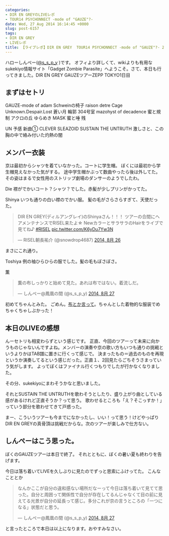 ```yaml
---
categories:
- DIR EN GREYのLIVEレポ
- TOUR14 PSYCHONNECT -mode of "GAUZE"?-
date: Wed, 27 Aug 2014 16:14:45 +0000
slug: post-6157
tags:
- DIR EN GREY
- LIVEレポ
title: 【ライブレポ】DIR EN GREY  TOUR14 PSYCHONNECT -mode of "GAUZE"?- 214_8_27@ZEPP TOKYO
---
```


ハローしんぺー(<a href="https://twitter.com/s_s_p_y" target="_blank" rel="noopener noreferrer">@s_s_p_y</a> )です。
オフィより詳しくて、wikiよりも有用なsukekiyo情報サイト「Gadget Zombie Parasite」へようこそ。<!--more--><!--more-->さて、本日も行ってきました。DIR EN GREY GAUZEツアーZEPP TOKYO1日目
<h2>まずはセトリ</h2>
GAUZE-mode of adam
Schweinの椅子
raison detre
Cage
Unknown.Despair.Lost
蒼い月
輪郭
304号室
mazohyst of decadence
蜜と規制
アクロの丘
ゆらめき
MASK
蜜と唾
残

UN
予感
新曲①
CLEVER SLEAZOID
SUSTAIN THE UNTRUTH
激しさと、この胸の中で絡み付いた灼熱の闇
<h2>メンバー衣装</h2>
京は最初からシャツを着ていなかった。コートに学生帽。
ぼくには最初から学生帽見えなかった気がする。
途中学生帽かぶって数曲やったら後は外してた。
その姿はまるで女性用のストリップ劇場のダンサーのようでしたわ。

Die
襟がでかいコート？シャツ？でした。赤髪が少しプリンがかってた。

Shinya
いつも通りの白い襟のでかい服。
髪の毛がさらさらすぎて、天使だった。
<blockquote class="twitter-tweet" lang="ja">DIR EN GREY(ディルアングレイ)のShinyaさん！！！ ツアーの合間にヘアメンテナンスでRISEL来たよ☆ ΝewカラーとサラサラのHairをライブで見てね♪ <a href="https://twitter.com/hashtag/RISEL?src=hash">#RISEL</a> <a href="http://t.co/K6yDu7Yw3N">pic.twitter.com/K6yDu7Yw3N</a>

— RISEL朝長祐介 (@snowdrop4687) <a href="https://twitter.com/snowdrop4687/statuses/504268360121470977">2014, 8月 26</a></blockquote>
<script async src="//platform.twitter.com/widgets.js" charset="utf-8"></script>

まさにこれ通り。

Toshiya
例の袖ひらひらの服でした。髪の毛もぼさぼさ。

薫
<blockquote class="twitter-tweet" lang="ja">薫の布しっかりと始めて見た。あれは布ではない。着流しだ。

— しんぺー@鳳凰の間 (@s_s_p_y) <a href="https://twitter.com/s_s_p_y/statuses/504608208707534848">2014, 8月 27</a></blockquote>
<script async src="//platform.twitter.com/widgets.js" charset="utf-8"></script>

初めてちゃんとみた。
ごめん。<a href="https://www.warawareotoko.com/2014/08/06/post-6051/">布とか言って</a>。ちゃんとした着物的な服装でめちゃくちゃしぶかった！
<h2>本日のLIVEの感想</h2>
んーセトリも相変わらずという感じです。
正直、今回のツアーって未来に向かうものじゃないんですよね。メンバーの演奏や京の歌い方もいつも通りの挑戦というよりかはTAB譜に置きに行くって感じで。
決まったもの＝過去のものを再現というか演奏してるという感じだった。正直１、2回見たらごちそうさまっていう気がします。
よってぼくはファイナル行くつもりでしたが行かなくなりました。

その分、sukekiyoにまわそうかなと思いました。

それとSUSTAIN THE UNTRUTHを歌わそうとしたり、盛り上がり曲としている感があるけれど正直そうか？って思う。
歌わせるところも「え？そこっすか！」っていう部分を歌わせてきて戸惑った。

まー、こういうツアーも今までになかったし、いい！って思う！けどやっぱりDIR EN GREYの真骨頂は挑戦だからな。次のツアーが楽しみで仕方ない。
<h2>しんぺーはこう思った。</h2>
ぼくのGAUZEツアーは本日で終了。
それとともに、ぼくの暑い夏も終わりを告げます。

今日は落ち着いてLIVEを久しぶりに見たのでずっと思索にふけってた。
こんなこととか
<blockquote class="twitter-tweet" lang="ja">なんかここが自分の違和感ない場所だなーって今日は落ち着いて見てて思った。自分と周囲って関係性で自分が存在してるんじゃなくて目の前に見えてる光景が自分の延長って感じ。多分これが京の言うところの「一つになる」状態だと思う。

— しんぺー@鳳凰の間 (@s_s_p_y) <a href="https://twitter.com/s_s_p_y/statuses/504621786160709632">2014, 8月 27</a></blockquote>
<script async src="//platform.twitter.com/widgets.js" charset="utf-8"></script>

と言ったところで本日は以上になります。おやすみなさい。